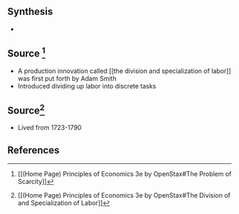 ## Synthesis
- 
## Source [^1]
- A production innovation called [[the division and specialization of labor]] was first put forth by Adam Smith
- Introduced dividing up labor into discrete tasks

## Source[^2]
- Lived from 1723-1790
## References
[^1]: [[(Home Page) Principles of Economics 3e by OpenStax#The Problem of Scarcity]]
[^2]: [[(Home Page) Principles of Economics 3e by OpenStax#The Division of and Specialization of Labor]]